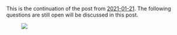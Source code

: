 
This is the continuation of the post from <a href="https://dstoppacher.github.io/A-testrun-on-merger-trees/">2021-01-21</a>. The following questions are still open will be discussed in this post.


<figure>
  <img src="{{ site.baseurl }}/plots/2021-02-22_Cholla_n_particles_shared1.pdf">
  <figcaption>
  </figcaption>
</figure>
